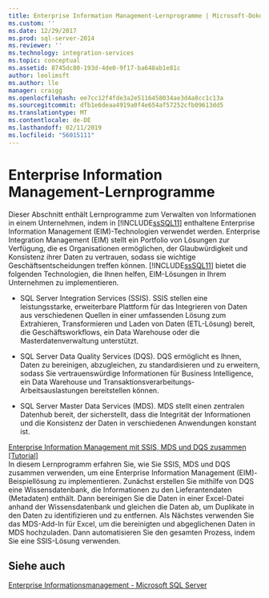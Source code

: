 ```yaml
---
title: Enterprise Information Management-Lernprogramme | Microsoft-Dokumentation
ms.custom: ''
ms.date: 12/29/2017
ms.prod: sql-server-2014
ms.reviewer: ''
ms.technology: integration-services
ms.topic: conceptual
ms.assetid: 8745dc80-193d-4de0-9f17-ba648ab1e81c
author: leolimsft
ms.author: lle
manager: craigg
ms.openlocfilehash: ee7cc12f4fde3a2e5116458034ae3d4a8cc1c13a
ms.sourcegitcommit: dfb1e6deaa4919a0f4e654af57252cfb09613dd5
ms.translationtype: MT
ms.contentlocale: de-DE
ms.lasthandoff: 02/11/2019
ms.locfileid: "56015111"
---
```

# <a name="enterprise-information-management-tutorials"></a>Enterprise Information Management-Lernprogramme
  Dieser Abschnitt enthält Lernprogramme zum Verwalten von Informationen in einem Unternehmen, indem in [!INCLUDE[ssSQL11](../includes/sssql11-md.md)] enthaltene Enterprise Information Management (EIM)-Technologien verwendet werden. Enterprise Integration Management (EIM) stellt ein Portfolio von Lösungen zur Verfügung, die es Organisationen ermöglichen, der Glaubwürdigkeit und Konsistenz ihrer Daten zu vertrauen, sodass sie wichtige Geschäftsentscheidungen treffen können. [!INCLUDE[ssSQL11](../includes/sssql11-md.md)] bietet die folgenden Technologien, die Ihnen helfen, EIM-Lösungen in Ihrem Unternehmen zu implementieren.  
  
-   SQL Server Integration Services (SSIS). SSIS stellen eine leistungsstarke, erweiterbare Plattform für das Integrieren von Daten aus verschiedenen Quellen in einer umfassenden Lösung zum Extrahieren, Transformieren und Laden von Daten (ETL-Lösung) bereit, die Geschäftsworkflows, ein Data Warehouse oder die Masterdatenverwaltung unterstützt.  
  
-   SQL Server Data Quality Services (DQS). DQS ermöglicht es Ihnen, Daten zu bereinigen, abzugleichen, zu standardisieren und zu erweitern, sodass Sie vertrauenswürdige Informationen für Business Intelligence, ein Data Warehouse und Transaktionsverarbeitungs-Arbeitsauslastungen bereitstellen können.  
  
-   SQL Server Master Data Services (MDS). MDS stellt einen zentralen Datenhub bereit, der sicherstellt, dass die Integrität der Informationen und die Konsistenz der Daten in verschiedenen Anwendungen konstant ist.  
  
 [Enterprise Information Management mit SSIS, MDS und DQS zusammen &#91;Tutorial&#93;](../../2014/tutorials/enterprise-information-management-using-ssis-mds-and-dqs-together-[tutorial].md)  
 In diesem Lernprogramm erfahren Sie, wie Sie SSIS, MDS und DQS zusammen verwenden, um eine Enterprise Information Management (EIM)-Beispiellösung zu implementieren. Zunächst erstellen Sie mithilfe von DQS eine Wissensdatenbank, die Informationen zu den Lieferantendaten (Metadaten) enthält. Dann bereinigen Sie die Daten in einer Excel-Datei anhand der Wissensdatenbank und gleichen die Daten ab, um Duplikate in den Daten zu identifizieren und zu entfernen. Als Nächstes verwenden Sie das MDS-Add-In für Excel, um die bereinigten und abgeglichenen Daten in MDS hochzuladen. Dann automatisieren Sie den gesamten Prozess, indem Sie eine SSIS-Lösung verwenden.  
  
## <a name="see-also"></a>Siehe auch  
 [Enterprise Informationsmanagement - Microsoft SQL Server](https://go.microsoft.com/fwlink/?LinkId=270871)  
  
  
